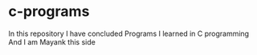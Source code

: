 # c-programs
In this repository I have concluded Programs I learned in C programming
<br>
And I am Mayank this side
